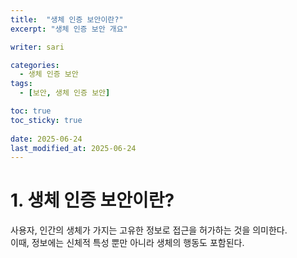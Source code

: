 ```yaml
---
title:  "생체 인증 보안이란?"
excerpt: "생체 인증 보안 개요"

writer: sari

categories:
  - 생체 인증 보안
tags:
  - [보안, 생체 인증 보안]

toc: true
toc_sticky: true
 
date: 2025-06-24
last_modified_at: 2025-06-24
---
```


# 1. 생체 인증 보안이란?
사용자, 인간의 생체가 가지는 고유한 정보로 접근을 허가하는 것을 의미한다.
<BR>
이때, 정보에는 신체적 특성 뿐만 아니라 생체의 행동도 포함된다.
